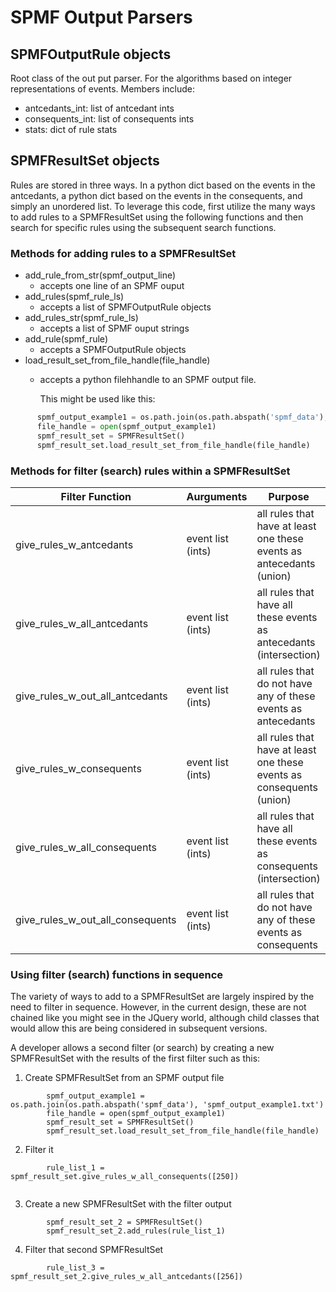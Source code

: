 # SPMF Output Parsers

## SPMFOutputRule objects

Root class of the out put parser.  For the algorithms based on integer representations of events.
Members include:

- antcedants_int: list of antcedant ints
- consequents_int: list of consequents ints
- stats: dict of rule stats


## SPMFResultSet objects

Rules are stored in three ways.  In a python dict based on the events in the antcedants, a python dict based on the events in the consequents, and simply an unordered list.  To leverage this code, first utilize the many ways to add rules to a SPMFResultSet using the following functions and then search for specific rules using the subsequent search functions.

### Methods for adding rules to a SPMFResultSet

- add_rule_from_str(spmf_output_line)
  * accepts one line of an SPMF ouput
- add_rules(spmf_rule_ls)
  * accepts a list of SPMFOutputRule objects
- add_rules_str(spmf_rule_ls)
  * accepts a list of SPMF ouput strings
- add_rule(spmf_rule)
  * accepts a SPMFOutputRule objects
- load_result_set_from_file_handle(file_handle)
  * accepts a python filehhandle to an SPMF output file.

    This might be used like this:
```python
      spmf_output_example1 = os.path.join(os.path.abspath('spmf_data'), 'spmf_output_example1.txt')
      file_handle = open(spmf_output_example1)
      spmf_result_set = SPMFResultSet()
      spmf_result_set.load_result_set_from_file_handle(file_handle)
```

### Methods for filter (search) rules within a SPMFResultSet

Filter Function | Aurguments | Purpose
--- | --- | ---
give_rules_w_antcedants | event list (ints) | all rules that have at least one these events as antecedants (union)
give_rules_w_all_antcedants | event list (ints) | all rules that have all these events as antecedants (intersection)
give_rules_w_out_all_antcedants | event list (ints) | all rules that do not have any of these events as antecedants 
give_rules_w_consequents | event list (ints) | all rules that have at least one these events as consequents (union)
give_rules_w_all_consequents | event list (ints) | all rules that have all these events as consequents (intersection)
give_rules_w_out_all_consequents | event list (ints) | all rules that do not have any of these events as consequents


### Using filter (search) functions in sequence
The variety of ways to add to a SPMFResultSet are largely inspired by the need to filter in sequence.  However, in the current design, these are not chained like you might see in the JQuery world, although child classes that would allow this are being considered in subsequent versions.  

A developer allows a second filter (or search) by creating a new SPMFResultSet with the results of the first filter such as this:

1. Create SPMFResultSet from an SPMF output file
```pythyon
        spmf_output_example1 = os.path.join(os.path.abspath('spmf_data'), 'spmf_output_example1.txt')
        file_handle = open(spmf_output_example1)
        spmf_result_set = SPMFResultSet()
        spmf_result_set.load_result_set_from_file_handle(file_handle)
```
2. Filter it
```pythyon
        rule_list_1 = spmf_result_set.give_rules_w_all_consequents([250])
        
```
3. Create a new SPMFResultSet with the filter output
```pythyon
        spmf_result_set_2 = SPMFResultSet()
        spmf_result_set_2.add_rules(rule_list_1)
```
4. Filter that second SPMFResultSet
```pythyon
        rule_list_3 = spmf_result_set_2.give_rules_w_all_antcedants([256])
```

